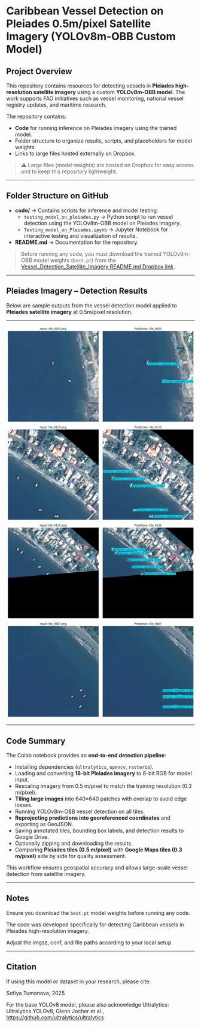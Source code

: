 # Caribbean Vessel Detection on Pleiades 0.5m/pixel Satellite Imagery (YOLOv8m-OBB Custom Model)

## Project Overview
This repository contains resources for detecting vessels in **Pleiades high-resolution satellite imagery** using a custom **YOLOv8m-OBB model**. The work supports FAO initiatives such as vessel monitoring, national vessel registry updates, and maritime research.  

The repository contains:

- **Code** for running inference on Pleiades imagery using the trained model.
- Folder structure to organize results, scripts, and placeholders for model weights.
- Links to large files hosted externally on Dropbox.

> ⚠️ Large files (model weights) are hosted on Dropbox for easy access and to keep this repository lightweight.

---

## Folder Structure on GitHub

- **code/** → Contains scripts for inference and model testing:
  - `testing_model_on_pleiades.py` → Python script to run vessel detection using the YOLOv8m-OBB model on Pleiades imagery.  
  - `Testing_model_on_Pleiades.ipynb` → Jupyter Notebook for interactive testing and visualization of results.  
- **README.md** → Documentation for the repository.  

> Before running any code, you must download the trained YOLOv8m-OBB model weights (`best.pt`) from the [Vessel_Detection_Satellite_Imagery README.md Dropbox link](https://www.dropbox.com/scl/fi/lh385t61iee52r4d3hyo0/best.pt?rlkey=7gsyw8qo3dpkxc2uueyf8ba6e&st=z9fufaa6&dl=0)
.

---
## Pleiades Imagery – Detection Results

Below are sample outputs from the vessel detection model applied to **Pleiades satellite imagery** at 0.5m/pixel resolution.

---

![Result 1](RESULTS_Imagery/download%20(1).png)
![Result 2](RESULTS_Imagery/download%20(13).png)
![Result 3](RESULTS_Imagery/download%20(15).png)
![Result 4](RESULTS_Imagery/download%20(4).png)

---
## Code Summary
The Colab notebook provides an **end-to-end detection pipeline**:  
- Installing dependencies (`ultralytics`, `opencv`, `rasterio`).  
- Loading and converting **16-bit Pleiades imagery** to 8-bit RGB for model input.  
- Rescaling imagery from 0.5 m/pixel to match the training resolution (0.3 m/pixel).  
- **Tiling large images** into 640×640 patches with overlap to avoid edge losses.  
- Running YOLOv8m-OBB vessel detection on all tiles.  
- **Reprojecting predictions into georeferenced coordinates** and exporting as GeoJSON.  
- Saving annotated tiles, bounding box labels, and detection results to Google Drive.  
- Optionally zipping and downloading the results.  
- Comparing **Pleiades tiles (0.5 m/pixel)** with **Google Maps tiles (0.3 m/pixel)** side by side for quality assessment.  

This workflow ensures geospatial accuracy and allows large-scale vessel detection from satellite imagery.  

---
## Notes

Ensure you download the `best.pt` model weights before running any code.

The code was developed specifically for detecting Caribbean vessels in Pleiades high-resolution imagery.

Adjust the imgsz, conf, and file paths according to your local setup.

---
## Citation

If using this model or dataset in your research, please cite:

Sofiya Tumanova, 2025

For the base YOLOv8 model, please also acknowledge Ultralytics:
Ultralytics YOLOv8, Glenn Jocher et al., https://github.com/ultralytics/ultralytics
